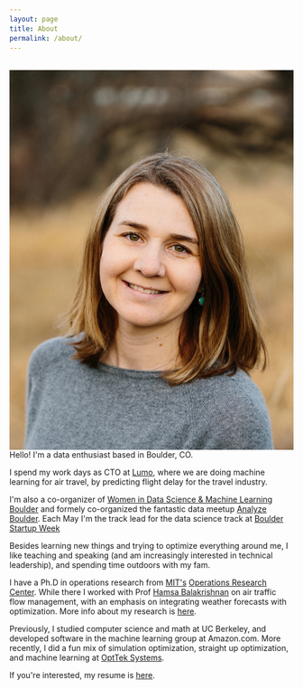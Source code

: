 ```yaml
---
layout: page
title: About
permalink: /about/
---
```

<img style="float: left; margin-top: 18px; margin-right: 20px; width:54vh;" src="/images/diana_wlp.jpg"/>

Hello! I'm a data enthusiast based in Boulder, CO.

I spend my work days as CTO at [Lumo](https://thinklumo.com), where we are doing machine learning for air travel, by predicting flight delay for the travel industry. 

I'm also a co-organizer of [Women in Data Science & Machine Learning Boulder](https://www.meetup.com/Boulder-Women-in-Machine-Learning-and-Data-Science/) and formely co-organized the fantastic data meetup [Analyze Boulder](http://http://www.meetup.com/Analyze-Boulder/). Each May I'm the track lead for the data science track at [Boulder Startup Week](https://boulderstartupweek.com/)

Besides learning new things and trying to optimize everything around me, I like teaching and speaking (and am increasingly interested in technical leadership), and spending time outdoors with my fam.

I have a Ph.D in operations research from [MIT's](http://www.mit.edu) [Operations Research Center](http://www.mit.edu/~orc/). While there I worked with Prof [Hamsa Balakrishnan](http://web.mit.edu/hamsa/www/) on air traffic flow management, with an emphasis on integrating weather forecasts with optimization. More info about my research is [here](/research/).

Previously, I studied computer science and math at UC Berkeley, and developed software in the machine learning group at Amazon.com. More recently, I did a fun mix of simulation optimization, straight up optimization, and machine learning at [OptTek Systems](http://opttek.com).

If you're interested, my resume is [here](/docs/resume_DianaPfeil_2018.pdf).